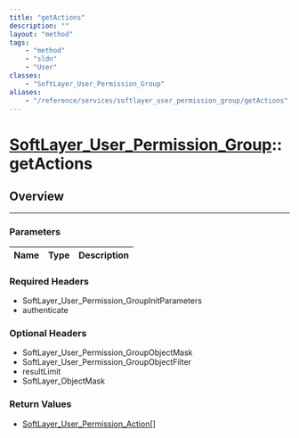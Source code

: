 ```yaml
---
title: "getActions"
description: ""
layout: "method"
tags:
    - "method"
    - "sldn"
    - "User"
classes:
    - "SoftLayer_User_Permission_Group"
aliases:
    - "/reference/services/softlayer_user_permission_group/getActions"
---
```

# [SoftLayer_User_Permission_Group](/reference/services/SoftLayer_User_Permission_Group)::getActions





## Overview 


-----

### Parameters 
|Name | Type | Description |
| --- | --- | --- |


### Required Headers
* SoftLayer_User_Permission_GroupInitParameters
* authenticate


### Optional Headers
* SoftLayer_User_Permission_GroupObjectMask
* SoftLayer_User_Permission_GroupObjectFilter
* resultLimit
* SoftLayer_ObjectMask

### Return Values
* <a href='/reference/datatypes/SoftLayer_User_Permission_Action'>SoftLayer_User_Permission_Action[] </a>




